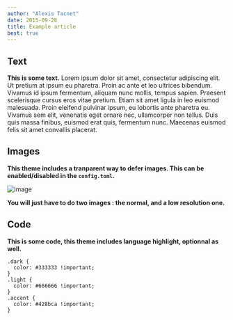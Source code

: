 ```yaml
---
author: "Alexis Tacnet"
date: 2015-09-28
title: Example article
best: true
---
```


## Text

**This is some text.** Lorem ipsum dolor sit amet, consectetur adipiscing elit. Ut pretium at ipsum eu pharetra. Proin ac ante et leo ultrices bibendum. Vivamus id ipsum fermentum, aliquam nunc mollis, tempus sapien. Praesent scelerisque cursus eros vitae pretium. Etiam sit amet ligula in leo euismod malesuada. Proin eleifend pulvinar ipsum, eu lobortis ante pharetra eu. Vivamus sem elit, venenatis eget ornare nec, ullamcorper non tellus. Duis quis massa finibus, euismod erat quis, fermentum nunc. Maecenas euismod felis sit amet convallis placerat.

## Images

**This theme includes a tranparent way to defer images. This can be enabled/disabled in the `config.toml`.**

![image](../img/startup.jpg)

**You will just have to do two images : the normal, and a low resolution one.**

## Code

**This is some code, this theme includes language highlight, optionnal as well.**

```
.dark {
  color: #333333 !important;
}
.light {
  color: #666666 !important;
}
.accent {
  color: #428bca !important;
}
```